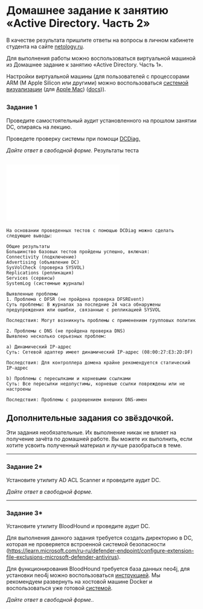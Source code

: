 # Домашнее задание к занятию «Active Directory. Часть 2»

В качестве результата пришлите ответы на вопросы в личном кабинете студента на сайте [netology.ru](https://netology.ru/).

Для выполнения работы можно воспользоваться виртуальной машиной из Домашнее задание к занятию «Active Directory. Часть 1».

Настройки виртуальной машины (для пользователей с процессорами ARM (M Apple Silicon или другими) можно воспользоваться [системой визуализации](https://www.qemu.org/) (для [Apple Mac](https://github.com/utmapp/UTM)) ([docs](https://docs.getutm.app/))).

## 

### Задание 1

Проведите самостоятельный аудит установленного на прошлом занятии DC, опираясь на лекцию. 

Проведете проверку системы при помощи [DCDiag.](https://learn.microsoft.com/ru-ru/windows-server/administration/windows-commands/dcdiag)

*Дайте ответ в свободной форме.*
Результаты теста

![test.txt](test.txt)
------
```
На основании проведенных тестов с помощью DCDiag можно сделать следующие выводы:

Общие результаты
Большинство базовых тестов пройдены успешно, включая:
Connectivity (подключение)
Advertising (объявление DC)
SysVolCheck (проверка SYSVOL)
Replications (репликация)
Services (сервисы)
SystemLog (системные журналы)

Выявленные проблемы
1. Проблема с DFSR (не пройдена проверка DFSREvent)
Суть проблемы: В журналах за последние 24 часа обнаружены предупреждения или ошибки, связанные с репликацией SYSVOL

Последствия: Могут возникнуть проблемы с применением групповых политик

2. Проблемы с DNS (не пройдена проверка DNS)
Выявлено несколько серьезных проблем:

a) Динамический IP-адрес
Суть: Сетевой адаптер имеет динамический IP-адрес (08:00:27:E3:2D:DF)

Последствия: Для контроллера домена крайне рекомендуется статический IP-адрес

b) Проблемы с пересылками и корневыми ссылками
Суть: Все пересылки недопустимы, корневые ссылки повреждены или не настроены

Последствия: Проблемы с разрешением внешних DNS-имен

```

## Дополнительные задания со звёздочкой.

Эти задания необязательные. Их выполнение никак не влияет на получение зачёта по домашней работе. Вы можете их выполнить, если хотите усвоить полученный материал и лучше разобраться в теме.

------

### Задание 2*

Установите утилиту AD ACL Scanner и проведите аудит DC.

*Дайте ответ в свободной форме.*

------

### Задание 3*

Установите утилиту BloodHound и проведите аудит DC.

Для выполнения данного задания требуется создать директорию в DC, которая не проверяется встроенной системой безопасности (https://learn.microsoft.com/ru-ru/defender-endpoint/configure-extension-file-exclusions-microsoft-defender-antivirus). 

Для функционирования BloodHound требуется база данных neo4j, для установки neo4j можно воспользоваться [инструкцией](https://neo4jrb.readthedocs.io/en/stable/Setup.html). 
Мы рекомендуем развернуть на хостовой машине Docker и воспользоваться уже готовой [системой](https://hub.docker.com/r/bitnami/neo4j). 

*Дайте ответ в свободной форме..*
